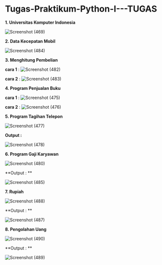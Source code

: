 # Tugas-Praktikum-Python-I---TUGAS

**1. Universitas Komputer Indonesia** 

![Screenshot (469)](https://user-images.githubusercontent.com/93022913/141763265-b60463fe-7912-40a9-a1d5-fe8a408637c7.png)

**2. Data Kecepatan Mobil**

![Screenshot (484)](https://user-images.githubusercontent.com/93022913/141767689-a110019c-f01a-4651-a8bc-317df49ecb8e.png)

**3. Menghitung Pembelian**

**cara 1** : ![Screenshot (482)](https://user-images.githubusercontent.com/93022913/141765383-8141aab4-0d36-47e5-bf2c-abcb23d16ff8.png)

**cara 2** : ![Screenshot (483)](https://user-images.githubusercontent.com/93022913/141765900-ba832acd-3228-4e9b-8b8a-a4d68cafd724.png)

**4. Program Penjualan Buku**

**cara 1** : ![Screenshot (475)](https://user-images.githubusercontent.com/93022913/141766271-90b5f5ee-0592-470d-80fc-de16d2a88088.png)

**cara 2** : ![Screenshot (476)](https://user-images.githubusercontent.com/93022913/141766371-27fb65a9-9340-403b-9842-4fc661edce39.png)

**5. Program Tagihan Telepon**

![Screenshot (477)](https://user-images.githubusercontent.com/93022913/141766608-235d62c8-71d3-4450-a057-9ffa695fcec1.png)

**Output :**

![Screenshot (478)](https://user-images.githubusercontent.com/93022913/141766674-ba2da80c-810d-47ed-aedf-4fc9ef74bab7.png)

**6. Program Gaji Karyawan**

![Screenshot (480)](https://user-images.githubusercontent.com/93022913/141766911-385d850c-17a0-4a61-b801-1fabe0609c9e.png)

**Output : **

![Screenshot (485)](https://user-images.githubusercontent.com/93022913/141768736-b29500c7-dae5-4cb0-a9fa-0f25bad33887.png)

**7. Rupiah**

![Screenshot (488)](https://user-images.githubusercontent.com/93022913/141786003-ec14badf-18eb-41bf-a3c0-1f2639aae8d9.png)

**Output : **

![Screenshot (487)](https://user-images.githubusercontent.com/93022913/141786060-67a359e7-af90-4e70-81bd-57997a82bdf9.png)

**8. Pengolahan Uang**

![Screenshot (490)](https://user-images.githubusercontent.com/93022913/141790474-9286a1b6-c01f-4445-9eb4-9f24cf8b2c66.png)

**Output : **

![Screenshot (489)](https://user-images.githubusercontent.com/93022913/141790536-961fcd1b-ec25-4b78-b130-c77d290e6a6a.png)




